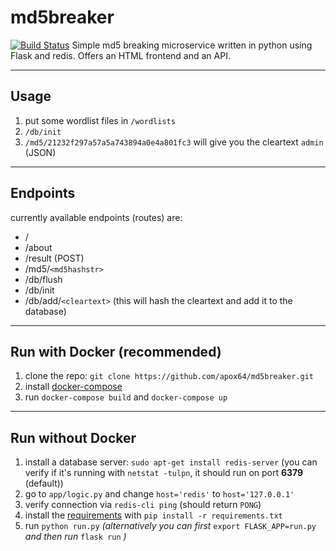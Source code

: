 # md5breaker
[![Build Status](https://travis-ci.org/apox64/md5breaker.svg?branch=master)](https://travis-ci.org/apox64/md5breaker)
Simple md5 breaking microservice written in python using Flask and redis. Offers an HTML frontend and an API.

---

## Usage

1. put some wordlist files in `/wordlists`
2. `/db/init`
3. `/md5/21232f297a57a5a743894a0e4a801fc3` will give you the cleartext `admin` (JSON)

---

## Endpoints
currently available endpoints (routes) are:
  * /
  * /about
  * /result (POST)
  * /md5/`<md5hashstr>`
  * /db/flush
  * /db/init
  * /db/add/`<cleartext>` (this will hash the cleartext and add it to the database)

---

## Run with Docker (recommended)

1. clone the repo: `git clone https://github.com/apox64/md5breaker.git`
2. install [docker-compose](https://docs.docker.com/compose/install/)
3. run `docker-compose build` and `docker-compose up`

---

## Run without Docker

1. install a database server: `sudo apt-get install redis-server` (you can verify if it's running with `netstat -tulpn`, it should run on port **6379** (default))
2. go to `app/logic.py` and change `host='redis'` to `host='127.0.0.1'`
3. verify connection via `redis-cli ping` (should return `PONG`)
4. install the [requirements](https://github.com/apox64/md5breaker/blob/master/requirements.txt) with `pip install -r requirements.txt`
5. run `python run.py` *(alternatively you can first* `export FLASK_APP=run.py` *and then run* `flask run` *)*
